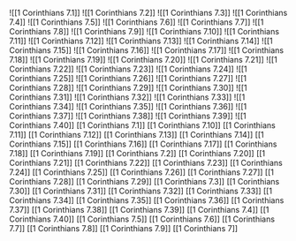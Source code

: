 ![[1 Corinthians 7.1]]
![[1 Corinthians 7.2]]
![[1 Corinthians 7.3]]
![[1 Corinthians 7.4]]
![[1 Corinthians 7.5]]
![[1 Corinthians 7.6]]
![[1 Corinthians 7.7]]
![[1 Corinthians 7.8]]
![[1 Corinthians 7.9]]
![[1 Corinthians 7.10]]
![[1 Corinthians 7.11]]
![[1 Corinthians 7.12]]
![[1 Corinthians 7.13]]
![[1 Corinthians 7.14]]
![[1 Corinthians 7.15]]
![[1 Corinthians 7.16]]
![[1 Corinthians 7.17]]
![[1 Corinthians 7.18]]
![[1 Corinthians 7.19]]
![[1 Corinthians 7.20]]
![[1 Corinthians 7.21]]
![[1 Corinthians 7.22]]
![[1 Corinthians 7.23]]
![[1 Corinthians 7.24]]
![[1 Corinthians 7.25]]
![[1 Corinthians 7.26]]
![[1 Corinthians 7.27]]
![[1 Corinthians 7.28]]
![[1 Corinthians 7.29]]
![[1 Corinthians 7.30]]
![[1 Corinthians 7.31]]
![[1 Corinthians 7.32]]
![[1 Corinthians 7.33]]
![[1 Corinthians 7.34]]
![[1 Corinthians 7.35]]
![[1 Corinthians 7.36]]
![[1 Corinthians 7.37]]
![[1 Corinthians 7.38]]
![[1 Corinthians 7.39]]
![[1 Corinthians 7.40]]
[[1 Corinthians 7.1]]
[[1 Corinthians 7.10]]
[[1 Corinthians 7.11]]
[[1 Corinthians 7.12]]
[[1 Corinthians 7.13]]
[[1 Corinthians 7.14]]
[[1 Corinthians 7.15]]
[[1 Corinthians 7.16]]
[[1 Corinthians 7.17]]
[[1 Corinthians 7.18]]
[[1 Corinthians 7.19]]
[[1 Corinthians 7.2]]
[[1 Corinthians 7.20]]
[[1 Corinthians 7.21]]
[[1 Corinthians 7.22]]
[[1 Corinthians 7.23]]
[[1 Corinthians 7.24]]
[[1 Corinthians 7.25]]
[[1 Corinthians 7.26]]
[[1 Corinthians 7.27]]
[[1 Corinthians 7.28]]
[[1 Corinthians 7.29]]
[[1 Corinthians 7.3]]
[[1 Corinthians 7.30]]
[[1 Corinthians 7.31]]
[[1 Corinthians 7.32]]
[[1 Corinthians 7.33]]
[[1 Corinthians 7.34]]
[[1 Corinthians 7.35]]
[[1 Corinthians 7.36]]
[[1 Corinthians 7.37]]
[[1 Corinthians 7.38]]
[[1 Corinthians 7.39]]
[[1 Corinthians 7.4]]
[[1 Corinthians 7.40]]
[[1 Corinthians 7.5]]
[[1 Corinthians 7.6]]
[[1 Corinthians 7.7]]
[[1 Corinthians 7.8]]
[[1 Corinthians 7.9]]
[[1 Corinthians 7]]
